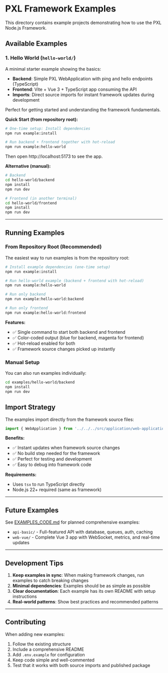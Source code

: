 # PXL Framework Examples

This directory contains example projects demonstrating how to use the PXL Node.js Framework.

## Available Examples

### 1. Hello World (`hello-world/`)

A minimal starter example showing the basics:

- **Backend**: Simple PXL WebApplication with ping and hello endpoints (TypeScript)
- **Frontend**: Vite + Vue 3 + TypeScript app consuming the API
- **Imports**: Direct source imports for instant framework updates during development

Perfect for getting started and understanding the framework fundamentals.

**Quick Start (from repository root):**

```bash
# One-time setup: Install dependencies
npm run example:install

# Run backend + frontend together with hot-reload
npm run example:hello-world
```

Then open http://localhost:5173 to see the app.

**Alternative (manual):**

```bash
# Backend
cd hello-world/backend
npm install
npm run dev

# Frontend (in another terminal)
cd hello-world/frontend
npm install
npm run dev
```

---

## Running Examples

### From Repository Root (Recommended)

The easiest way to run examples is from the repository root:

```bash
# Install example dependencies (one-time setup)
npm run example:install

# Run hello-world example (backend + frontend with hot-reload)
npm run example:hello-world

# Run only backend
npm run example:hello-world:backend

# Run only frontend
npm run example:hello-world:frontend
```

**Features:**

- ✅ Single command to start both backend and frontend
- ✅ Color-coded output (blue for backend, magenta for frontend)
- ✅ Hot-reload enabled for both
- ✅ Framework source changes picked up instantly

### Manual Setup

You can also run examples individually:

```bash
cd examples/hello-world/backend
npm install
npm run dev
```

## Import Strategy

The examples import directly from the framework source files:

```typescript
import { WebApplication } from '../../../src/application/web-application.js';
```

**Benefits:**

- ✅ Instant updates when framework source changes
- ✅ No build step needed for the framework
- ✅ Perfect for testing and development
- ✅ Easy to debug into framework code

**Requirements:**

- Uses `tsx` to run TypeScript directly
- Node.js 22+ required (same as framework)

---

## Future Examples

See [EXAMPLES_CODE.md](../EXAMPLES_CODE.md) for planned comprehensive examples:

- `api-basic/` - Full-featured API with database, queues, auth, caching
- `web-vue/` - Complete Vue 3 app with WebSocket, metrics, and real-time updates

---

## Development Tips

1. **Keep examples in sync**: When making framework changes, run examples to catch breaking changes
2. **Minimal dependencies**: Examples should be as simple as possible
3. **Clear documentation**: Each example has its own README with setup instructions
4. **Real-world patterns**: Show best practices and recommended patterns

---

## Contributing

When adding new examples:

1. Follow the existing structure
2. Include a comprehensive README
3. Add `.env.example` for configuration
4. Keep code simple and well-commented
5. Test that it works with both source imports and published package
